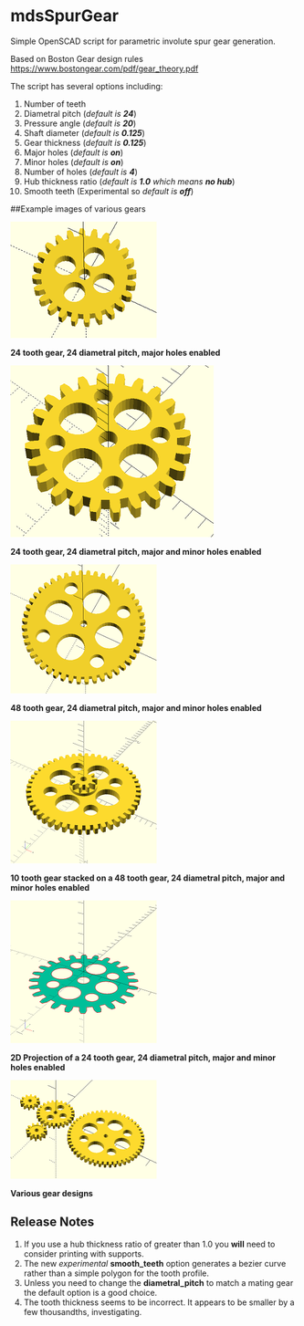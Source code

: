 # mdsSpurGear

Simple OpenSCAD script for parametric involute spur gear generation.  

Based on Boston Gear design rules https://www.bostongear.com/pdf/gear_theory.pdf

The script has several options including:

1. Number of teeth
2. Diametral pitch (*default is __24__*)
3. Pressure angle (*default is __20__*)
4. Shaft diameter (*default is __0.125__*)
5. Gear thickness (*default is __0.125__*)
6. Major holes (*default is __on__*)
7. Minor holes (*default is __on__*)
8. Number of holes (*default is __4__*)
9. Hub thickness ratio (*default is __1.0__ which means __no hub__*)
10. Smooth teeth (Experimental so *default is __off__*)

##Example images of various gears

![alt text](https://github.com/mseminatore/mdsSpurGear/blob/master/images/Gear24.png "24 tooth gear")

**24 tooth gear, 24 diametral pitch, major holes enabled**

![alt text](https://github.com/mseminatore/mdsSpurGear/blob/master/images/Gear24minor.png "24 tooth gear")

**24 tooth gear, 24 diametral pitch, major and minor holes enabled**

![alt text](https://github.com/mseminatore/mdsSpurGear/blob/master/images/Gear48.png "48 tooth gear")

**48 tooth gear, 24 diametral pitch, major and minor holes enabled**

![alt text](https://github.com/mseminatore/mdsSpurGear/blob/master/images/StackedGear.png "Stacked gear")

**10 tooth gear stacked on a 48 tooth gear, 24 diametral pitch, major and minor holes enabled**

![alt text](https://github.com/mseminatore/mdsSpurGear/blob/master/images/Gear2D.png "2D Gear")

**2D Projection of a 24 tooth gear, 24 diametral pitch, major and minor holes enabled**

![alt text](https://github.com/mseminatore/mdsSpurGear/blob/master/images/GearVariations.png "Gear varieties")

**Various gear designs**

## Release Notes

1. If you use a hub thickness ratio of greater than 1.0 you __will__ need to consider printing with supports.
2. The new *experimental* **smooth_teeth** option generates a bezier curve rather than a simple polygon for the tooth profile.
3. Unless you need to change the **diametral_pitch** to match a mating gear the default option is a good choice.
4. The tooth thickness seems to be incorrect.  It appears to be smaller by a few thousandths, investigating.
